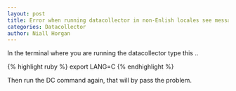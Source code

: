 ```yaml
---
layout: post
title: Error when running datacollector in non-Enlish locales see message : Connecté au processus dmgr sur le noeud ...
categories: Datacollector
author: Niall Horgan
---
```


In the terminal where you are running the datacollector type this ..

{% highlight ruby %} export LANG=C {% endhighlight %}

Then run the DC command again, that will by pass the problem. 
